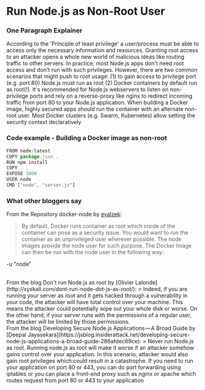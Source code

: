 # Run Node.js as Non-Root User

### One Paragraph Explainer
According to the 'Principle of least privilege' a user/process must be able to access only the necessary information and resources. Granting root access to an attacker opens a whole new world of malicious ideas like routing traffic to other servers. In practice, most Node.js apps don't need root access and don't run with such privileges. However, there are two common scenarios that might push to root usage: (1) to gain access to privilege port (e.g. port 80) Node.js must run as root (2) Docker containers by default run as root(!). It's recommended for Node.js webservers to listen on non-privilege ports and rely on a reverse-proxy like nginx to redirect incoming traffic from port 80 to your Node.js application. When building a Docker image, highly secured apps should run the container with an alternate non-root user. Most Docker clusters (e.g. Swarm, Kubernetes) allow setting the security context declaratively

### Code example - Building a Docker image as non-root
```javascript
FROM node:latest
COPY package.json .
RUN npm install
COPY . .
EXPOSE 3000
USER node
CMD ["node", "server.js"]
```

### What other bloggers say
From the Repository docker-node by [eyalzek](https://github.com/nodejs/docker-node/blob/master/docs/BestPractices.md#non-root-user):
> By default, Docker runs container as root which inside of the container can pose as a security issue. You would want to run the container as an unprivileged user wherever possible. The node images provide the node user for such purpose. The Docker Image can then be run with the node user in the following way:

-u "node"

<br/>
From the blog Don't run Node.js as root by [Olivier Lalonde](http://syskall.com/dont-run-node-dot-js-as-root/):
> Indeed, if you are running your server as root and it gets hacked through a vulnerability in your code, the attacker will have total control over your machine. This means the attacker could potentially wipe out your whole disk or worse. On the other hand, if your server runs with the permissions of a regular user, the attacker will be limited by those permissions.

<br/>
From the blog Developing Secure Node.js Applications — A Broad Guide by [Deepal Jayasekara](https://jsblog.insiderattack.net/developing-secure-node-js-applications-a-broad-guide-286afdec69ce):
> Never run Node.js as root. Running node.js as root will make it worse if an attacker somehow gains control over your application. In this scenario, attacker would also gain root privileges which could result in a catastrophe. If you need to run your application on port 80 or 443, you can do port forwarding using iptables or you can place a front-end proxy such as nginx or apache which routes request from port 80 or 443 to your application

